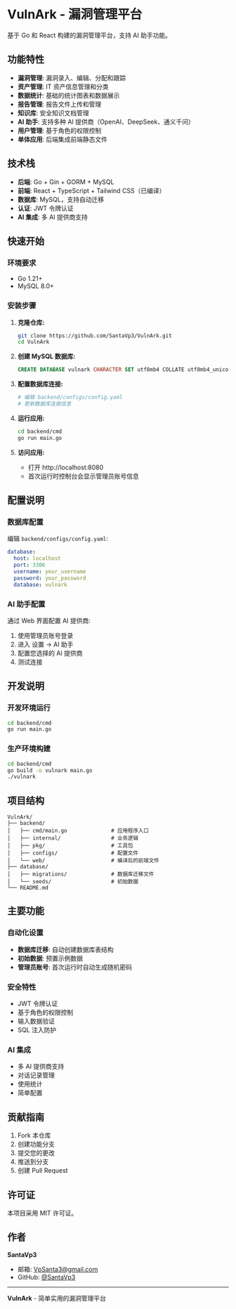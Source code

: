 # VulnArk - 漏洞管理平台

基于 Go 和 React 构建的漏洞管理平台，支持 AI 助手功能。

## 功能特性

- **漏洞管理**: 漏洞录入、编辑、分配和跟踪
- **资产管理**: IT 资产信息管理和分类
- **数据统计**: 基础的统计图表和数据展示
- **报告管理**: 报告文件上传和管理
- **知识库**: 安全知识文档管理
- **AI 助手**: 支持多种 AI 提供商（OpenAI、DeepSeek、通义千问）
- **用户管理**: 基于角色的权限控制
- **单体应用**: 后端集成前端静态文件

## 技术栈

- **后端**: Go + Gin + GORM + MySQL
- **前端**: React + TypeScript + Tailwind CSS（已编译）
- **数据库**: MySQL，支持自动迁移
- **认证**: JWT 令牌认证
- **AI 集成**: 多 AI 提供商支持

## 快速开始

### 环境要求
- Go 1.21+
- MySQL 8.0+

### 安装步骤

1. **克隆仓库:**
   ```bash
   git clone https://github.com/SantaVp3/VulnArk.git
   cd VulnArk
   ```

2. **创建 MySQL 数据库:**
   ```sql
   CREATE DATABASE vulnark CHARACTER SET utf8mb4 COLLATE utf8mb4_unicode_ci;
   ```

3. **配置数据库连接:**
   ```bash
   # 编辑 backend/configs/config.yaml
   # 更新数据库连接信息
   ```

4. **运行应用:**
   ```bash
   cd backend/cmd
   go run main.go
   ```

5. **访问应用:**
   - 打开 http://localhost:8080
   - 首次运行时控制台会显示管理员账号信息

## 配置说明

### 数据库配置
编辑 `backend/configs/config.yaml`:
```yaml
database:
  host: localhost
  port: 3306
  username: your_username
  password: your_password
  database: vulnark
```

### AI 助手配置
通过 Web 界面配置 AI 提供商:
1. 使用管理员账号登录
2. 进入 设置 → AI 助手
3. 配置您选择的 AI 提供商
4. 测试连接

## 开发说明

### 开发环境运行
```bash
cd backend/cmd
go run main.go
```

### 生产环境构建
```bash
cd backend/cmd
go build -o vulnark main.go
./vulnark
```

## 项目结构

```
VulnArk/
├── backend/
│   ├── cmd/main.go              # 应用程序入口
│   ├── internal/                # 业务逻辑
│   ├── pkg/                     # 工具包
│   ├── configs/                 # 配置文件
│   └── web/                     # 编译后的前端文件
├── database/
│   ├── migrations/              # 数据库迁移文件
│   └── seeds/                   # 初始数据
└── README.md
```

## 主要功能

### 自动化设置
- **数据库迁移**: 自动创建数据库表结构
- **初始数据**: 预置示例数据
- **管理员账号**: 首次运行时自动生成随机密码

### 安全特性
- JWT 令牌认证
- 基于角色的权限控制
- 输入数据验证
- SQL 注入防护

### AI 集成
- 多 AI 提供商支持
- 对话记录管理
- 使用统计
- 简单配置

## 贡献指南

1. Fork 本仓库
2. 创建功能分支
3. 提交您的更改
4. 推送到分支
5. 创建 Pull Request

## 许可证

本项目采用 MIT 许可证。

## 作者

**SantaVp3**
- 邮箱: VpSanta3@gmail.com
- GitHub: [@SantaVp3](https://github.com/SantaVp3)

---

**VulnArk** - 简单实用的漏洞管理平台
